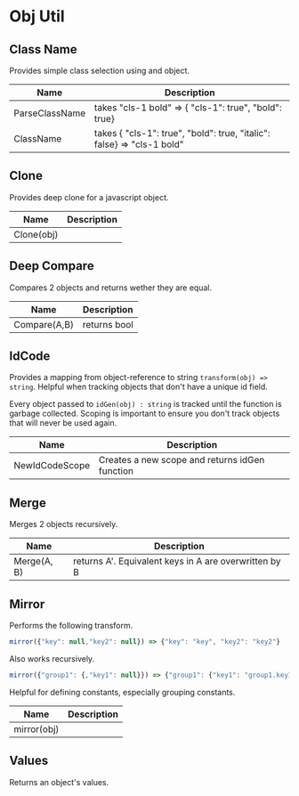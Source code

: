 
# Obj Util

## Class Name

Provides simple class selection using and object.

| Name | Description |
| - | - |
| ParseClassName | takes "cls-1 bold" => { "cls-1": true", "bold": true} |
| ClassName | takes { "cls-1": true", "bold": true, "italic": false} => "cls-1 bold" |

## Clone

Provides deep clone for a javascript object.

| Name | Description |
| - | - |
| Clone(obj) | |

## Deep Compare

Compares 2 objects and returns wether they are equal.

| Name | Description |
| - | - |
| Compare(A,B) | returns bool |

## IdCode

Provides a mapping from object-reference to string `transform(obj) => string`. Helpful when tracking objects that don't have a unique id field.

Every object passed to `idGen(obj) : string` is tracked until the function
is garbage collected. Scoping is important to ensure you don't track objects
that will never be used again.

| Name | Description |
| - | - |
| NewIdCodeScope | Creates a new scope and returns idGen function |

## Merge

Merges 2 objects recursively.

| Name | Description |
| - | - |
| Merge(A, B) | returns A'. Equivalent keys in A are overwritten by B |

## Mirror

Performs the following transform.
```js
mirror({"key": null,"key2": null}) => {"key": "key", "key2": "key2"}
```

Also works recursively.
```js
mirror({"group1": {,"key1": null}}) => {"group1": {"key1": "group1.key1"}}
```

Helpful for defining constants, especially grouping constants.

| Name | Description |
| - | - |
| mirror(obj) |  |

## Values

Returns an object's values.
